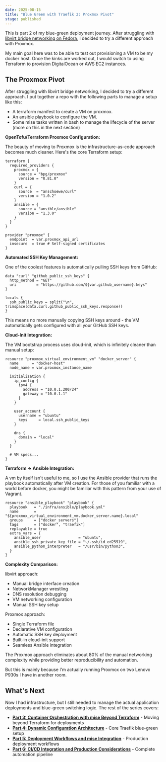 ```yaml
---
date: 2025-08-15
title: "Blue Green with Traefik 2: Proxmox Pivot"
stage: published
---
```


This is part 2 of my blue-green deployment journey. After struggling with [libvirt bridge networking on Fedora](/b/2025-08-02-blue-green-with-traefik-part-1-libvirt-networking), I decided to try a different approach with Proxmox.

My main goal here was to be able to test out provisioning a VM to be my docker host. Once the kinks are worked out, I would switch to using Terraform to provision DigitalOcean or AWS EC2 instances.

## The Proxmox Pivot

After struggling with libvirt bridge networking, I decided to try a different approach. I put together a repo with the following parts to manage a setup like this:

- A terraform manifest to create a VM on proxmox.
- An ansible playbook to configure the VM.
- Some mise tasks written in bash to manage the lifecycle of the server (more on this in the next section)

**OpenTofu/Terraform Proxmox Configuration:**

The beauty of moving to Proxmox is the infrastructure-as-code approach becomes much cleaner. Here's the core Terraform setup:

```hcl
terraform {
  required_providers {
    proxmox = {
      source = "bpg/proxmox"
      version = "0.81.0"
    }
    curl = {
      source  = "anschoewe/curl"
      version = "1.0.2"
    }
    ansible = {
      source = "ansible/ansible"
      version = "1.3.0"
    }
  }
}

provider "proxmox" {
  endpoint  = var.proxmox_api_url
  insecure  = true # Self-signed certificates
}
```

**Automated SSH Key Management:**

One of the coolest features is automatically pulling SSH keys from GitHub:

```hcl
data "curl" "github_public_ssh_keys" {
  http_method = "GET"
  uri         = "https://github.com/${var.github_username}.keys"
}

locals {
  ssh_public_keys = split("\n", trimspace(data.curl.github_public_ssh_keys.response))
}
```

This means no more manually copying SSH keys around - the VM automatically gets configured with all your GitHub SSH keys.

**Cloud-Init Integration:**

The VM bootstrap process uses cloud-init, which is infinitely cleaner than manual setup:

```hcl
resource "proxmox_virtual_environment_vm" "docker_server" {
  name      = "docker-host"
  node_name = var.proxmox_instance_name

  initialization {
    ip_config {
      ipv4 {
        address = "10.0.1.200/24"
        gateway = "10.0.1.1"
      }
    }

    user_account {
      username = "ubuntu"
      keys     = local.ssh_public_keys
    }

    dns {
      domain = "local"
    }
  }

  # VM specs...
}
```

**Terraform → Ansible Integration:**

A vm by itself isn't useful to me, so I use the Ansible provider that runs the playbook automatically after VM creation. For those of you familiar with a world before docker, you might be familiar with this pattern from your use of Vagrant.

```hcl
resource "ansible_playbook" "playbook" {
  playbook   = "./infra/ansible/playbook.yml"
  name       = "${proxmox_virtual_environment_vm.docker_server.name}.local"
  groups     = ["docker_servers"]
  tags       = ["docker", "traefik"]
  replayable = true
  extra_vars = {
    ansible_user                 = "ubuntu",
    ansible_ssh_private_key_file = "~/.ssh/id_ed25519",
    ansible_python_interpreter   = "/usr/bin/python3",
  }
}
```

**Complexity Comparison:**

libvirt approach:
- Manual bridge interface creation
- NetworkManager wrestling
- DNS resolution debugging
- VM networking configuration
- Manual SSH key setup

Proxmox approach:
- Single Terraform file
- Declarative VM configuration
- Automatic SSH key deployment
- Built-in cloud-init support
- Seamless Ansible integration

The Proxmox approach eliminates about 80% of the manual networking complexity while providing better reproducibility and automation.

But this is mainly because I'm actually running Proxmox on two Lenovo P930s I have in another room.

## What's Next

Now I had infrastructure, but I still needed to manage the actual application deployments and blue-green switching logic. The rest of the series covers:

- **[Part 3: Container Orchestration with mise Beyond Terraform](/b/2025-08-20-blue-green-with-traefik-part-3-container-orchestration)** - Moving beyond Terraform for deployments
- **[Part 4: Dynamic Configuration Architecture](/b/2025-08-22-blue-green-with-traefik-part-4-architecture)** - Core Traefik blue-green setup
- **[Part 5: Deployment Workflows and mise Integration](/b/2025-08-25-blue-green-with-traefik-part-5-deployment-workflows)** - Production deployment workflows
- **[Part 6: CI/CD Integration and Production Considerations](/b/2025-09-01-blue-green-with-traefik-part-6-cicd-production)** - Complete automation pipeline